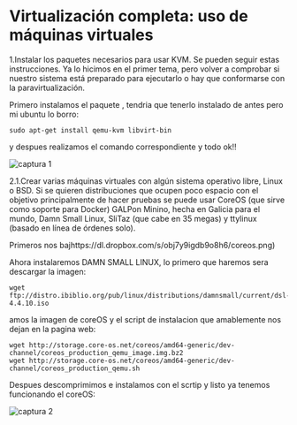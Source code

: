 Virtualización completa: uso de máquinas virtuales
==========================================================================================================================

1.Instalar los paquetes necesarios para usar KVM. Se pueden seguir estas instrucciones. Ya lo hicimos en el primer tema, pero volver a comprobar si nuestro sistema está preparado para ejecutarlo o hay que conformarse con la paravirtualización.

Primero instalamos el paquete , tendria que tenerlo instalado de antes pero mi ubuntu lo borro:

```
sudo apt-get install qemu-kvm libvirt-bin
```

y despues realizamos el comando correspondiente y todo ok!!

![captura 1](https://dl.dropbox.com/s/hislbyoop3847oz/kvm.png)

2.1.Crear varias máquinas virtuales con algún sistema operativo libre, Linux o BSD. Si se quieren distribuciones que ocupen poco espacio con el objetivo principalmente de hacer pruebas se puede usar CoreOS (que sirve como soporte para Docker) GALPon Minino, hecha en Galicia para el mundo, Damn Small Linux, SliTaz (que cabe en 35 megas) y ttylinux (basado en línea de órdenes solo).

Primeros nos bajhttps://dl.dropbox.com/s/obj7y9igdb9o8h6/coreos.png)

Ahora instalaremos DAMN SMALL LINUX, lo primero que haremos sera descargar la imagen:

```
wget ftp://distro.ibiblio.org/pub/linux/distributions/damnsmall/current/dsl-4.4.10.iso
```

amos la imagen de coreOS y el script de instalacion que amablemente nos dejan en la pagina web:
```
wget http://storage.core-os.net/coreos/amd64-generic/dev-channel/coreos_production_qemu_image.img.bz2
wget http://storage.core-os.net/coreos/amd64-generic/dev-channel/coreos_production_qemu.sh
```

Despues descomprimimos e instalamos con el scrtip y listo ya tenemos funcionando el coreOS:

![captura 2](https://www.dropbox.com/s/obj7y9igdb9o8h6/coreos.png)
